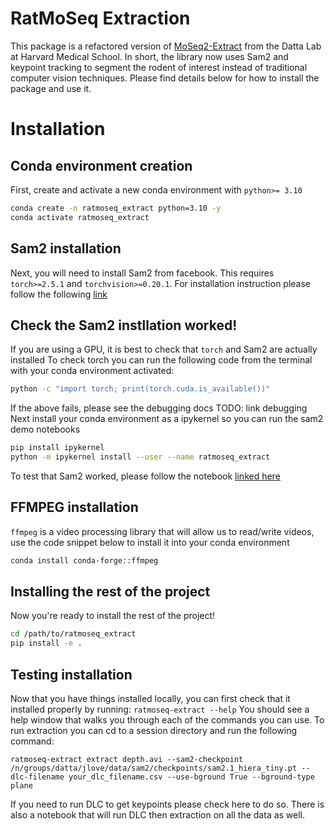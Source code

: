 
# RatMoSeq Extraction

This package is a refactored version of [MoSeq2-Extract](https://github.com/dattalab/moseq2-extract.git) from the Datta Lab at Harvard Medical School. In short, the library now uses Sam2 and keypoint tracking to segment the rodent of interest instead of traditional computer vision techniques. Please find details below for how to install the package and use it. 

# Installation 
## Conda environment creation
First, create and activate a new conda environment with `python>= 3.10`
```bash
conda create -n ratmoseq_extract python=3.10 -y
conda activate ratmoseq_extract
```
## Sam2 installation
Next, you will need to install Sam2 from facebook. This requires `torch>=2.5.1` and `torchvision>=0.20.1`. For installation instruction please follow the following [link](https://github.com/facebookresearch/sam2/tree/main?tab=readme-ov-file#installation)
## Check the Sam2 instllation worked!
If you are using a GPU, it is best to check that `torch` and Sam2 are actually installed
To check torch you can run the following code from the terminal with your conda environment activated:
```bash
python -c "import torch; print(torch.cuda.is_available())"
```
If the above fails, please see the debugging docs TODO: link debugging
Next install your conda environment as a ipykernel so you can run the sam2 demo notebooks
```bash
pip install ipykernel
python -m ipykernel install --user --name ratmoseq_extract
```
To test that Sam2 worked, please follow the notebook [linked here](https://github.com/facebookresearch/sam2/blob/main/notebooks/image_predictor_example.ipynb)
## FFMPEG installation
`ffmpeg` is a video processing library that will allow us to read/write videos, use the code snippet below to install it into your conda environment
```bash
conda install conda-forge::ffmpeg
```
## Installing the rest of the project
Now you're ready to install the rest of the project!
```bash
cd /path/to/ratmoseq_extract
pip install -e .
```
## Testing installation
Now that you have things installed locally, you can first check that it installed properly by running: `ratmoseq-extract --help`
You should see a help window that walks you through each of the commands you can use. 
To run extraction you can cd to a session directory and run the following command:
```
ratmoseq-extract extract depth.avi --sam2-checkpoint /n/groups/datta/jlove/data/sam2/checkpoints/sam2.1_hiera_tiny.pt --dlc-filename your_dlc_filename.csv --use-bground True --bground-type plane
```
If you need to run DLC to get keypoints please check here to do so. There is also a notebook that will run DLC then extraction on all the data as well. 
